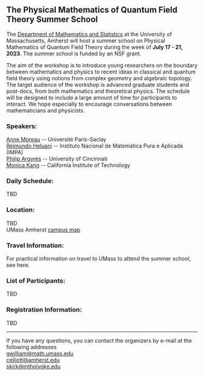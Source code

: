 ## The Physical Mathematics of Quantum Field Theory Summer School


The [Department of Mathematics and Statistics](https://www.math.umass.edu) at the University of Massachusetts, Amherst will host a summer school on Physical Mathematics of Quantum Field Theory during the week of **July 17 - 21, 2023**. The summer school is funded by an NSF grant.

The aim of the workshop is to introduce young researchers on the boundary between mathematics and physics to recent ideas in classical and quantum field theory using notions from complex geometry and algebraic topology. The target audience of the workshop is advanced graduate students and post-docs, from both mathematics and theoretical physics. The schedule will be designed to include a large amount of time for participants to interact. We hope especially to encourage conversations between mathematicians and physicists. 

### Speakers: <br /> 
[Anne Moreau](https://www.imo.universite-paris-saclay.fr/~anne.moreau/) -- Université Paris-Saclay <br /> 
[Reimundo Heluani](https://w3.impa.br/~heluani/) -- Instituto Nacional de Matemática Pura e Aplicada (IMPA) <br /> 
[Philip Argyres](https://homepages.uc.edu/~argyrepc/) -- University of Cincinnati <br /> 
[Monica Kang](https://www.its.caltech.edu/~monica/) -- California Institute of Technology  <br /> 

### Daily Schedule:<br /> 
TBD

### Location:<br /> 
TBD<br /> 
UMass Amherst [campus map](https://www.umass.edu/sites/default/files/2021-06/campus-map.pdf) 

### Travel Information:<br /> 
For practical information on travel to UMass to attend the summer school, see here.

### List of Participants: <br /> 
TBD

### Registration Information:<br /> 
TBD

---

If you have any questions, you can contact the organizers by e-mail at the following addresses <br /> 
[gwilliam@math.umass.edu](gwilliam@math.umass.edu) <br /> 
[celliott@amherst.edu](celliott@amherst.edu) <br /> 
[skirk@mtholyoke.edu](skirk@mtholyoke.edu) <br /> 
